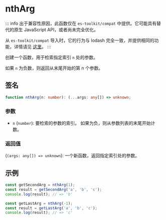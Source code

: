 # nthArg

::: info
出于兼容性原因，此函数仅在 `es-toolkit/compat` 中提供。它可能具有替代的原生 JavaScript API，或者尚未完全优化。

从 `es-toolkit/compat` 导入时，它的行为与 lodash 完全一致，并提供相同的功能，详情请见 [这里](../../../compatibility.md)。
:::

创建一个函数，用于检索指定索引 `n` 处的参数。

如果 `n` 为负数，则返回从末尾开始的第 n 个参数。

## 签名

```typescript
function nthArg(n: number): (...args: any[]) => unknown;
```

### 参数

- `n` (`number`): 要检索的参数的索引。
  如果为负，则从参数列表的末尾开始计数。

### 返回值

(`(args: any[]) => unknown`): 一个新函数，返回指定索引处的参数。

## 示例

```typescript
const getSecondArg = nthArg(1);
const result = getSecondArg('a', 'b', 'c');
console.log(result); // => 'b'

const getLastArg = nthArg(-1);
const result = getLastArg('a', 'b', 'c');
console.log(result); // => 'c'
```
